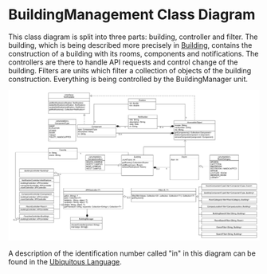 # BuildingManagement Class Diagram

This class diagram is split into three parts: building, controller and filter. The building, which is being described more precisely in [Building](https://git.scc.kit.edu/cm-tm/cm-team/3.projectwork/pse/domain/building/-/blob/dev/pages/bounded_context_entity_relation_view.md), contains the construction of a building with its rooms, components and notifications. The controllers are there to handle API requests and control change of the building. Filters are units which filter a collection of objects of the building construction. Everything is being controlled by the BuildingManager unit.

![BuildingManagement Class Diagram](../figures/class_diagram/building_management_class_diagram.png)

A description of the identification number called "in" in this diagram can be found in the [Ubiquitous Language](https://git.scc.kit.edu/-/ide/project/cm-tm/cm-team/3.projectwork/pse/docsc/tree/english-translation/-/pages/ubiquitous_language.md/).
